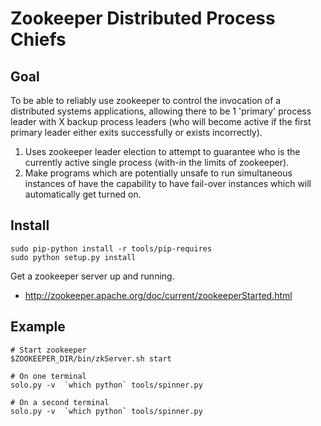 Zookeeper Distributed Process Chiefs
=============

Goal
----

To be able to reliably use zookeeper to control the invocation of a distributed
systems applications, allowing there to be 1 'primary' process leader with X
backup process leaders (who will become active if the first primary leader either
exits successfully or exists incorrectly).

1. Uses zookeeper leader election to attempt to guarantee who is the currently
   active single process (with-in the limits of zookeeper).
1. Make programs which are potentially unsafe to run simultaneous instances of
   have the capability to have fail-over instances which will automatically get
   turned on.

Install
-------

    sudo pip-python install -r tools/pip-requires
    sudo python setup.py install

Get a zookeeper server up and running.

* http://zookeeper.apache.org/doc/current/zookeeperStarted.html

Example
-------

    # Start zookeeper
    $ZOOKEEPER_DIR/bin/zkServer.sh start
    
    # On one terminal
    solo.py -v  `which python` tools/spinner.py
    
    # On a second terminal
    solo.py -v  `which python` tools/spinner.py
